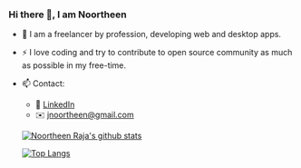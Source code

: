 ### Hi there 👋, I am Noortheen

<!--
**jnoortheen/jnoortheen** is a ✨ _special_ ✨ repository because its `README.md` (this file) appears on your GitHub profile.

Here are some ideas to get you started:

- 🔭 I’m currently working on ...
- 🌱 I’m currently learning ...
- 👯 I’m looking to collaborate on ...
- 🤔 I’m looking for help with ...
- 💬 Ask me about ...
- 📫 How to reach me: ...
- 😄 Pronouns: ...
- ⚡ Fun fact: ...
-->

- 💼 I am a freelancer by profession, developing web and desktop apps.  
- ⚡ I love coding and try to contribute to open source community as much as possible in my free-time.
- 📫 Contact: 
  - :office: [LinkedIn](https://www.linkedin.com/in/jnoortheen/)
  - :envelope: jnoortheen@gmail.com
  
  [![Noortheen Raja's github stats](https://github-readme-stats.vercel.app/api?username=jnoortheen&show_icons=true)](https://github.com/anuraghazra/github-readme-stats)
  
  [![Top Langs](https://github-readme-stats.vercel.app/api/top-langs/?username=jnoortheen&langs_count=10&layout=compact)](https://github.com/anuraghazra/github-readme-stats)
